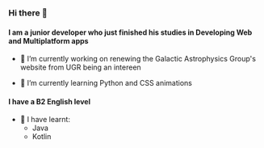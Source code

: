 ### Hi there 👋
#### I am a junior developer who just finished his studies in Developing Web and Multiplatform apps

- 🔭 I’m currently working on renewing the Galactic Astrophysics Group's website from UGR being an intereen

- 🌱 I’m currently learning Python and CSS animations
#### I have a B2 English level

- 📘 I have learnt:
    - Java
    - Kotlin

<!--
**AlejandroAlbaCastillo/AlejandroAlbaCastillo** is a ✨ _special_ ✨ repository because its `README.md` (this file) appears on your GitHub profile.

Here are some ideas to get you started:

- 🔭 I’m currently working on ...
- 🌱 I’m currently learning ...
- 👯 I’m looking to collaborate on ...
- 🤔 I’m looking for help with ...
- 💬 Ask me about ...
- 📫 How to reach me: ...
- 😄 Pronouns: ...
- ⚡ Fun fact: ...
-->
